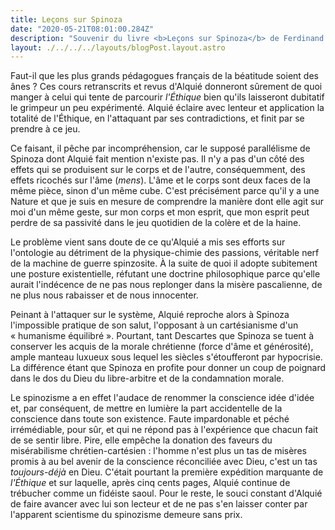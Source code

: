 ```yaml
---
title: Leçons sur Spinoza
date: "2020-05-21T08:01:00.284Z"
description: "Souvenir du livre <b>Leçons sur Spinoza</b> de Ferdinand Alquié"
layout: ./../../../layouts/blogPost.layout.astro
---
```


Faut-il que les plus grands pédagogues français de la béatitude soient des ânes ? Ces cours retranscrits et revus d'Alquié donneront sûrement de quoi manger à celui qui tente de parcourir _l'Éthique_ bien qu'ils laisseront dubitatif le grimpeur un peu expérimenté. Alquié éclaire avec lenteur et application la totalité de l'Éthique, en l'attaquant par ses contradictions, et finit par se prendre à ce jeu.

Ce faisant, il pêche par incompréhension, car le supposé parallélisme de Spinoza dont Alquié fait mention n'existe pas. Il n'y a pas d'un côté des effets qui se produisent sur le corps et de l'autre, conséquemment, des effets ricochés sur l'âme (_mens_). L'âme et le corps sont deux faces de la même pièce, sinon d'un même cube. C'est précisément parce qu'il y a une Nature et que je suis en mesure de comprendre la manière dont elle agit sur moi d'un même geste, sur mon corps et mon esprit, que mon esprit peut perdre de sa passivité dans le jeu quotidien de la colère et de la haine.

Le problème vient sans doute de ce qu'Alquié a mis ses efforts sur l'ontologie au détriment de la physique-chimie des passions, véritable nerf de la machine de guerre spinzosite. À la suite de quoi il adopte subitement une posture existentielle, réfutant une doctrine philosophique parce qu'elle aurait l'indécence de ne pas nous replonger dans la misère pascalienne, de ne plus nous rabaisser et de nous innocenter.

Peinant à l'attaquer sur le système, Alquié reproche alors à Spinoza l'impossible pratique de son salut, l'opposant à un cartésianisme d'un « humanisme équilibré ». Pourtant, tant Descartes que Spinoza se tuent à conserver les acquis de la morale chrétienne (force d'âme et générosité), ample manteau luxueux sous lequel les siècles s'étoufferont par hypocrisie. La différence étant que Spinoza en profite pour donner un coup de poignard dans le dos du Dieu du libre-arbitre et de la condamnation morale.

Le spinozisme a en effet l'audace de renommer la conscience idée d'idée et, par conséquent, de mettre en lumière la part accidentelle de la conscience dans toute son existence. Faute impardonable et péché irrémédiable, pour sûr, et qui ne répond pas à l'expérience que chacun fait de se sentir libre. Pire, elle empêche la donation des faveurs du misérabilisme chrétien-cartésien : l'homme n'est plus un tas de misères promis à au bel avenir de la conscience réconciliée avec Dieu, c'est un tas _toujours-déjà_ en Dieu. C'était pourtant la première expédition marquante de _l'Éthique_ et sur laquelle, après cinq cents pages, Alquié continue de trébucher comme un fidéiste saoul. Pour le reste, le souci constant d'Alquié de faire avancer avec lui son lecteur et de ne pas s'en laisser conter par l'apparent scientisme du spinozisme demeure sans prix.
